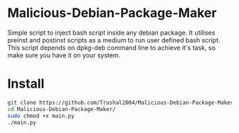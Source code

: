 # Malicious-Debian-Package-Maker
Simple script to inject bash script inside any debian package. It utilises preinst and postinst scripts as a medium to run user defined bash script. This script depends on dpkg-deb command line to achieve it's task, so make sure you have it on your system.


# Install
```bash
git clone https://github.com/Trushal2004/Malicious-Debian-Package-Maker.git
cd Malicious-Debian-Package-Maker/
sudo chmod +x main.py
./main.py
```
